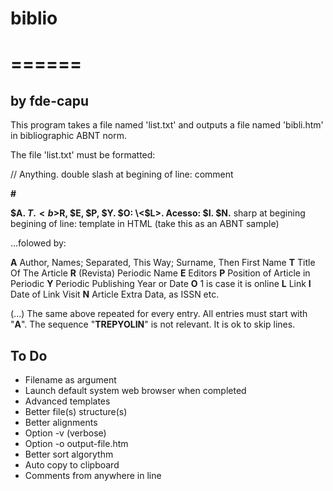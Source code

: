 # biblio
# ======
## by fde-capu

This program takes a file named 'list.txt'
and outputs a file named 'bibli.htm'
in bibliographic ABNT norm.

The file 'list.txt' must be formatted:

// Anything.
double slash at begining of line: comment

**\# <p>$A. $T. <b>$R</b>, $E, $P, $Y. $O: \<$L\>. Acesso: $I. $N.**
sharp at begining begining of line:
template in HTML
(take this as an ABNT sample)

...folowed by:

**A** Author, Names; Separated, This Way; Surname, Then First Name
**T** Title Of The Article
**R** (Revista) Periodic Name
**E** Editors
**P** Position of Article in Periodic
**Y** Periodic Publishing Year or Date
**O** 1 is case it is online
**L** Link
**I** Date of Link Visit
**N** Article Extra Data, as ISSN etc.

(...)
The same above repeated for every entry.
All entries must start with "**A**".
The sequence "**TREPYOLIN**" is not relevant.
It is ok to skip lines.

To Do
-----
- Filename as argument
- Launch default system web browser when completed
- Advanced templates
- Better file(s) structure(s)
- Better alignments
- Option -v (verbose)
- Option -o output-file.htm
- Better sort algorythm
- Auto copy to clipboard
- Comments from anywhere in line
